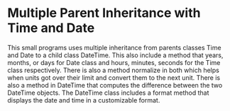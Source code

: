 # Multiple Parent Inheritance with Time and Date
This small programs uses multiple inheritance from parents classes Time and Date to a child class DateTime. This also include a method that years, months, or days for Date class and hours, minutes, seconds for the Time class respectively. There is also a method normalize in both which helps when units got over their limit and convert them to the next unit. There is also a method in DateTime that computes the difference between the two DateTime objects. The DateTime class includes a format method that displays the date and time in a customizable format.
